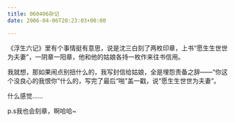 ```yaml
---
title: 060406杂记
date: 2006-04-06T20:23:03+00:00

---
```

《浮生六记》里有个事情挺有意思，说是沈三白刻了两枚印章，上书&#8220;愿生生世世为夫妻&#8221;，一阴章一阳章，他和他的姑娘各持一枚作来往书信用。

我就想，那如果闹点别扭什么的，我写封信给姑娘，全是埋怨责备之辞——&#8220;你这个没良心的我恨你&#8221;什么的，写完了最后&#8220;啪&#8221;盖一戳，说&#8220;愿生生世世为夫妻&#8221;。

什么感觉&#8230;&#8230;

p.s我也会刻章，啊哈哈~

